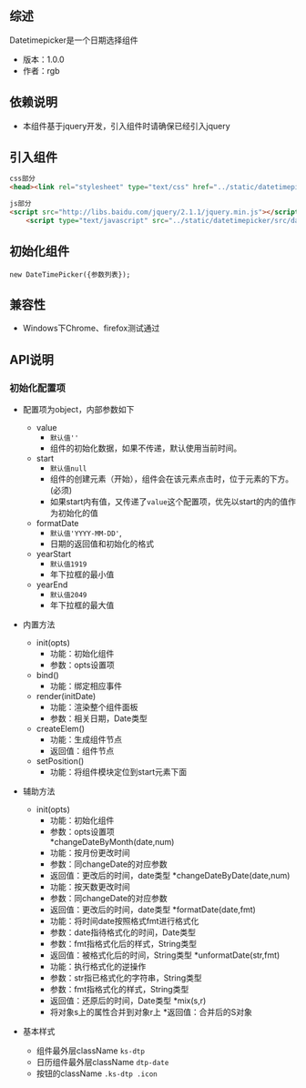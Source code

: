 ## 综述

Datetimepicker是一个日期选择组件

* 版本：1.0.0
* 作者：rgb

## 依赖说明
* 本组件基于jquery开发，引入组件时请确保已经引入jquery

## 引入组件

```html
css部分
<head><link rel="stylesheet" type="text/css" href="../static/datetimepicker/src/datetimepicker.css"></head>

js部分
<script src="http://libs.baidu.com/jquery/2.1.1/jquery.min.js"></script>
    <script type="text/javascript" src="../static/datetimepicker/src/datetimepicker.js"></script>
```

## 初始化组件

    new DateTimePicker({参数列表});

## 兼容性
* Windows下Chrome、firefox测试通过

## API说明

### 初始化配置项

* 配置项为object，内部参数如下
    * value 
        * `默认值''`
        * 组件的初始化数据，如果不传递，默认使用当前时间。
    * start
        * `默认值null`
        * 组件的创建元素（开始），组件会在该元素点击时，位于元素的下方。(必须)
        * 如果start内有值，又传递了`value`这个配置项，优先以start的内的值作为初始化的值
    * formatDate 
        * `默认值'YYYY-MM-DD'`,
        * 日期的返回值和初始化的格式
    * yearStart 
        * `默认值1919`
        * 年下拉框的最小值
    * yearEnd 
        * `默认值2049`
        * 年下拉框的最大值

* 内置方法
    * init(opts)
        * 功能：初始化组件
        * 参数：opts设置项
    * bind()
        * 功能：绑定相应事件
    * render(initDate)
        * 功能：渲染整个组件面板
        * 参数：相关日期，Date类型
    * createElem()
        * 功能：生成组件节点
        * 返回值：组件节点
    * setPosition()
        * 功能：将组件模块定位到start元素下面
* 辅助方法 
    * init(opts)
        * 功能：初始化组件
        * 参数：opts设置项        
    *changeDateByMonth(date,num)
        * 功能：按月份更改时间
        * 参数：同changeDate的对应参数
        * 返回值：更改后的时间，date类型
    *changeDateByDate(date,num)
        * 功能：按天数更改时间
        * 参数：同changeDate的对应参数
        * 返回值：更改后的时间，date类型
    *formatDate(date,fmt)
        * 功能：将时间date按照格式fmt进行格式化
        * 参数：date指待格式化的时间，Date类型
        * 参数：fmt指格式化后的样式，String类型
        * 返回值：被格式化后的时间，String类型
    *unformatDate(str,fmt)
        * 功能：执行格式化的逆操作
        * 参数：str指已格式化的字符串，String类型
        * 参数：fmt指格式化的样式，String类型
        * 返回值：还原后的时间，Date类型
    *mix(s,r)
        * 将对象s上的属性合并到对象r上
        *返回值：合并后的S对象

* 基本样式
    * 组件最外层className `ks-dtp`
    * 日历组件最外层className `dtp-date`
    * 按钮的className `.ks-dtp .icon`    